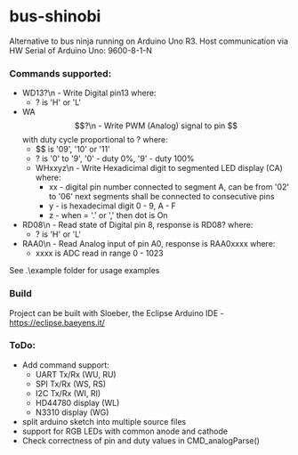 # bus-shinobi
Alternative to bus ninja running on Arduino Uno R3.
Host communication via HW Serial of Arduino Uno: 9600-8-1-N

### Commands supported:
* WD13?\n - Write Digital pin13 where:
	* ? is 'H' or 'L'
* WA$$?\n - Write PWM (Analog) signal to pin $$ with duty cycle proportional to ? where:
	* $$ is '09', '10' or '11'
	* ? is '0' to '9', '0' - duty 0%, '9' - duty 100%
	* WHxxyz\n - Write Hexadicimal digit to segmented LED display (CA) where:
		* xx - digital pin number connected to segment A, can be from '02' to '06'
				next segments shall be connected to consecutive pins
		* y - is hexadecimal digit 0 - 9, A - F
		* z - when = '.' or ',' then dot is On
* RD08\n - Read state of Digital pin 8, response is RD08? where:
    * ? is 'H' or 'L'
* RAA0\n - Read Analog input of pin A0, response is RAA0xxxx where:
	* xxxx is ADC read in range 0 - 1023

See .\example folder for usage examples

### Build
Project can be built with Sloeber, the Eclipse Arduino IDE - https://eclipse.baeyens.it/

### ToDo:
* Add command support:
	* UART Tx/Rx (WU, RU)
	* SPI Tx/Rx (WS, RS)
	* I2C Tx/Rx (WI, RI)
	* HD44780 display (WL)
	* N3310 display (WG)
* split arduino sketch into multiple source files
* support for RGB LEDs with common anode and cathode
* Check correctness of pin and duty values in CMD_analogParse()

